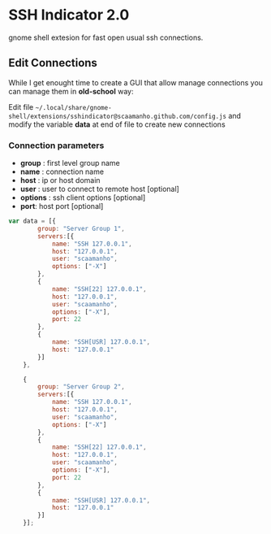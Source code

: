 # SSH Indicator 2.0
gnome shell extesion for fast open usual ssh connections.

## Edit Connections
While I get enought time to create a GUI that allow manage connections you can manage them in **old-school** way:

Edit file `~/.local/share/gnome-shell/extensions/sshindicator@scaamanho.github.com/config.js` and
modify the variable **data** at end of file to create new connections

### Connection parameters
* **group** : first level group name
* **name** : connection name
* **host** : ip or host domain
* **user** : user to connect to remote host [optional]
* **options** : ssh client options [optional]
* **port**: host port [optional]

``` javascript
var data = [{
		group: "Server Group 1",
		servers:[{
			name: "SSH 127.0.0.1",
			host: "127.0.0.1",
			user: "scaamanho",
			options: ["-X"]
		},
		{
			name: "SSH[22] 127.0.0.1",
			host: "127.0.0.1",
			user: "scaamanho",
			options: ["-X"],
			port: 22
		},
		{
			name: "SSH[USR] 127.0.0.1",
			host: "127.0.0.1"
		}]
	},

	{
		group: "Server Group 2",
		servers:[{
			name: "SSH 127.0.0.1",
			host: "127.0.0.1",
			user: "scaamanho",
			options: ["-X"]
		},
		{
			name: "SSH[22] 127.0.0.1",
			host: "127.0.0.1",
			user: "scaamanho",
			options: ["-X"],
			port: 22
		},
		{
			name: "SSH[USR] 127.0.0.1",
			host: "127.0.0.1"
		}]
	}];

```
